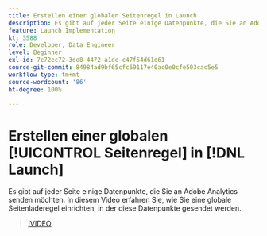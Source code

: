 ```yaml
---
title: Erstellen einer globalen Seitenregel in Launch
description: Es gibt auf jeder Seite einige Datenpunkte, die Sie an Adobe Analytics senden möchten. In diesem Video erfahren Sie, wie Sie eine globale Seitenladeregel einrichten können, in der diese Datenpunkte gesendet werden.
feature: Launch Implementation
kt: 3588
role: Developer, Data Engineer
level: Beginner
exl-id: 7c72ec72-3de8-4472-a1de-c47f54d61d61
source-git-commit: 84984ad9bf65cfc69117e40ac0e0cfe503cac5e5
workflow-type: tm+mt
source-wordcount: '86'
ht-degree: 100%

---
```


# Erstellen einer globalen [!UICONTROL Seitenregel] in [!DNL Launch]

Es gibt auf jeder Seite einige Datenpunkte, die Sie an Adobe Analytics senden möchten. In diesem Video erfahren Sie, wie Sie eine globale Seitenladeregel einrichten, in der diese Datenpunkte gesendet werden.

>[!VIDEO](https://video.tv.adobe.com/v/28769/?quality=12&learn=on)
